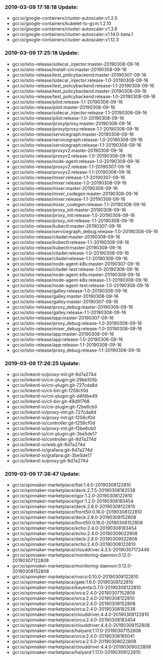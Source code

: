 ### 2019-03-09 17:18:18 Update:

- gcr.io/google-containers/cluster-autoscaler:v1.2.5
- gcr.io/google-containers/kubelet-to-gcm:1.2.10
- gcr.io/google-containers/cluster-autoscaler:v1.3.8
- gcr.io/google-containers/cluster-autoscaler:v1.14.0-beta.1
- gcr.io/google-containers/cluster-autoscaler:v1.12.3
### 2019-03-09 17:25:18 Update:

- gcr.io/istio-release/sidecar_injector:master-20190308-09-16
- gcr.io/istio-release/install-cni:master-20190308-09-16
- gcr.io/istio-release/test_policybackend:master-20190307-09-16
- gcr.io/istio-release/sidecar_injector:release-1.0-20190308-09-16
- gcr.io/istio-release/test_policybackend:release-1.1-20190308-09-16
- gcr.io/istio-release/test_policybackend:master-20190308-09-16
- gcr.io/istio-release/test_policybackend:release-1.0-20190308-09-16
- gcr.io/istio-release/pilot:release-1.1-20190308-09-16
- gcr.io/istio-release/pilot:master-20190308-09-16
- gcr.io/istio-release/sidecar_injector:release-1.1-20190308-09-16
- gcr.io/istio-release/pilot:release-1.0-20190308-09-16
- gcr.io/istio-release/proxytproxy:master-20190308-09-16
- gcr.io/istio-release/proxytproxy:release-1.1-20190308-09-16
- gcr.io/istio-release/servicegraph:master-20190308-09-16
- gcr.io/istio-release/servicegraph:release-1.0-20190308-09-16
- gcr.io/istio-release/servicegraph:release-1.1-20190308-09-16
- gcr.io/istio-release/proxyv2:master-20190308-09-16
- gcr.io/istio-release/proxyv2:release-1.0-20190308-09-16
- gcr.io/istio-release/node-agent:release-1.0-20190308-09-16
- gcr.io/istio-release/proxyv2:release-1.1-20190307-09-16
- gcr.io/istio-release/proxyv2:release-1.1-20190308-09-16
- gcr.io/istio-release/mixer:release-1.1-20190307-09-16
- gcr.io/istio-release/mixer:release-1.0-20190308-09-16
- gcr.io/istio-release/mixer:master-20190308-09-16
- gcr.io/istio-release/mixer_codegen:master-20190308-09-16
- gcr.io/istio-release/mixer:release-1.1-20190308-09-16
- gcr.io/istio-release/mixer_codegen:release-1.1-20190308-09-16
- gcr.io/istio-release/proxy_init:master-20190308-09-16
- gcr.io/istio-release/proxy_init:release-1.0-20190308-09-16
- gcr.io/istio-release/proxy_init:release-1.1-20190308-09-16
- gcr.io/istio-release/kubectl:master-20190307-09-16
- gcr.io/istio-release/servicegraph_debug:release-1.0-20190308-09-16
- gcr.io/istio-release/citadel:master-20190308-09-16
- gcr.io/istio-release/kubectl:release-1.1-20190308-09-16
- gcr.io/istio-release/kubectl:master-20190308-09-16
- gcr.io/istio-release/citadel:release-1.0-20190308-09-16
- gcr.io/istio-release/citadel:release-1.1-20190308-09-16
- gcr.io/istio-release/node-agent-k8s:master-20190307-09-16
- gcr.io/istio-release/citadel-test:release-1.0-20190308-09-16
- gcr.io/istio-release/node-agent-k8s:master-20190308-09-16
- gcr.io/istio-release/node-agent-k8s:release-1.1-20190308-09-16
- gcr.io/istio-release/node-agent-test:release-1.0-20190308-09-16
- gcr.io/istio-release/galley:release-1.0-20190308-09-16
- gcr.io/istio-release/galley:master-20190308-09-16
- gcr.io/istio-release/galley:master-20190307-09-16
- gcr.io/istio-release/proxy_debug:master-20190308-09-16
- gcr.io/istio-release/galley:release-1.1-20190308-09-16
- gcr.io/istio-release/app:master-20190307-09-16
- gcr.io/istio-release/proxy_debug:release-1.0-20190308-09-16
- gcr.io/istio-release/mixer_debug:release-1.0-20190308-09-16
- gcr.io/istio-release/app:master-20190308-09-16
- gcr.io/istio-release/app:release-1.0-20190308-09-16
- gcr.io/istio-release/app:release-1.1-20190308-09-16
- gcr.io/istio-release/proxy_debug:release-1.1-20190308-09-16
### 2019-03-09 17:26:25 Update:

- gcr.io/linkerd-io/proxy-init:git-8d7a274d
- gcr.io/linkerd-io/cni-plugin:git-29bb105b
- gcr.io/linkerd-io/cni-plugin:git-727cda8d
- gcr.io/linkerd-io/cli-bin:git-f258cf0d
- gcr.io/linkerd-io/cni-plugin:git-d4fdbe49
- gcr.io/linkerd-io/cli-bin:git-49d91768
- gcr.io/linkerd-io/cni-plugin:git-f2be6cb0
- gcr.io/linkerd-io/proxy-init:git-727cda8d
- gcr.io/linkerd-io/proxy-init:git-f258cf0d
- gcr.io/linkerd-io/controller:git-f258cf0d
- gcr.io/linkerd-io/proxy-init:git-f2be6cb0
- gcr.io/linkerd-io/cni-plugin:git-3be5de17
- gcr.io/linkerd-io/controller:git-8d7a274d
- gcr.io/linkerd-io/web:git-8d7a274d
- gcr.io/linkerd-io/grafana:git-8d7a274d
- gcr.io/linkerd-io/grafana:git-3be5de17
- gcr.io/linkerd-io/proxy:git-8d7a274d
### 2019-03-09 17:38:47 Update:

- gcr.io/spinnaker-marketplace/fiat:1.4.0-20190308122810
- gcr.io/spinnaker-marketplace/deck:2.7.5-20190308182538
- gcr.io/spinnaker-marketplace/igor:1.2.0-20190308122810
- gcr.io/spinnaker-marketplace/igor:1.2.0-20190308183454
- gcr.io/spinnaker-marketplace/deck:2.8.0-20190308122810
- gcr.io/spinnaker-marketplace/front50:0.16.0-20190308122810
- gcr.io/spinnaker-marketplace/deck:2.8.0-20190308152808
- gcr.io/spinnaker-marketplace/front50:0.16.0-20190308152808
- gcr.io/spinnaker-marketplace/echo:2.4.0-20190308183454
- gcr.io/spinnaker-marketplace/echo:2.4.0-20190309022808
- gcr.io/spinnaker-marketplace/deck:2.8.0-20190309022808
- gcr.io/spinnaker-marketplace/echo:2.4.0-20190308122810
- gcr.io/spinnaker-marketplace/clouddriver:4.3.5-20190307172446
- gcr.io/spinnaker-marketplace/monitoring-daemon:0.12.0-20190307122808
- gcr.io/spinnaker-marketplace/monitoring-daemon:0.12.0-20190308152808
- gcr.io/spinnaker-marketplace/rosco:0.10.0-20190308122810
- gcr.io/spinnaker-marketplace/gate:1.6.0-20190308122810
- gcr.io/spinnaker-marketplace/kayenta:0.7.0-20190308122810
- gcr.io/spinnaker-marketplace/orca:2.4.0-20190307152808
- gcr.io/spinnaker-marketplace/orca:2.4.0-20190308122810
- gcr.io/spinnaker-marketplace/orca:2.4.0-20190308152808
- gcr.io/spinnaker-marketplace/orca:2.4.0-20190308182538
- gcr.io/spinnaker-marketplace/clouddriver:4.4.0-20190308122810
- gcr.io/spinnaker-marketplace/orca:2.4.0-20190308183454
- gcr.io/spinnaker-marketplace/clouddriver:4.4.0-20190308152808
- gcr.io/spinnaker-marketplace/halyard:1.17.0-20190307152808
- gcr.io/spinnaker-marketplace/orca:2.4.0-20190308185041
- gcr.io/spinnaker-marketplace/orca:2.5.0-20190309022808
- gcr.io/spinnaker-marketplace/clouddriver:4.4.0-20190309022808
- gcr.io/spinnaker-marketplace/halyard:1.17.0-20190308122810
